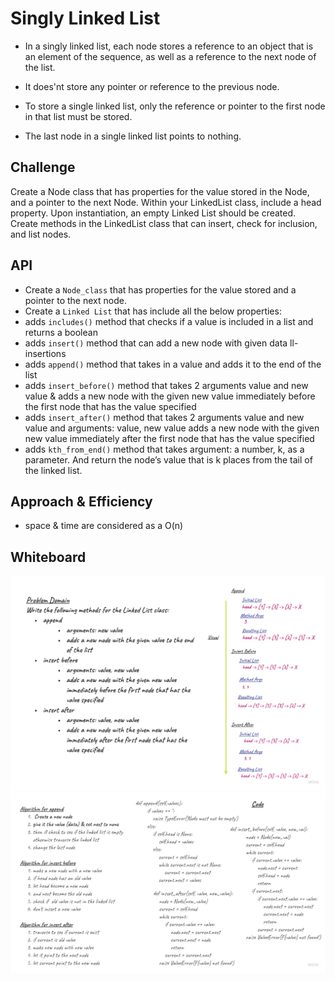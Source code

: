 # Singly Linked List
- In a singly linked list, each node stores a reference to an object that is an element of the sequence, as well as a reference to the next node of the list. 
- It does'nt store any pointer or reference to the previous node. 

- To store a single linked list, only the reference or pointer to the first node in that list must be stored. 
- The last node in a single linked list points to nothing.

## Challenge
Create a Node class that has properties for the value stored in the Node, and a pointer to the next Node. Within your LinkedList class, include a head property. Upon instantiation, an empty Linked List should be created. Create methods in the LinkedList class that can insert, check for inclusion, and list nodes.

## API
- Create a `Node_class` that has properties for the value stored and a pointer to the next node.
- Create a `Linked List` that has include all the below properties:
- adds `includes()` method that checks if a value is included in a list and returns a boolean
- adds `insert()` method that can add a new node with given data
ll-insertions
- adds `append()` method that takes in a value and adds it to the end of the list
- adds `insert_before()` method that takes 2 arguments value and new value & adds a new node with the given new value immediately before the first node that has the value specified
- adds `insert_after()` method that takes 2 arguments value and new value and 
arguments: value, new value adds a new node with the given new value immediately after the first node that has the value specified
- adds `kth_from_end()` method that takes argument: a number, k, as a parameter. And return the node’s value that is k places from the tail of the linked list.


## Approach & Efficiency
- space & time are considered as a O(n)


## Whiteboard 

![alt text](./assets/ll1.jpg "09")
![alt text](./assets/ll2.jpg "09")